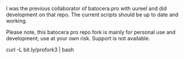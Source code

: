 I was the previous collaborator of batocera.pro with uureel and did development on that repo. 
The current scripts should be up to date and working.

Please note, this batocera pro repo fork is mainly for personal use and development; 
use at your own risk. Support is not available. 

curl -L bit.ly/profork3 | bash
